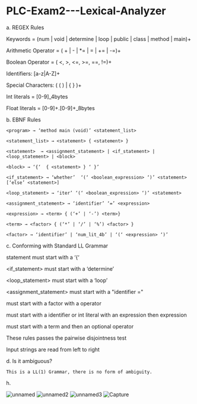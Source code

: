 # PLC-Exam2---Lexical-Analyzer
a. REGEX Rules

  Keywords = (num | void | determine | loop | public | class | method | main)+
 
  Arithmetic Operator =  ( + | - | *=  | = | += | -=)+
 
  Boolean Operator = ( <, >, <=, >=, ==, !=)+
  
  Identifiers: [a-z|A-Z]+
  
  Special Characters: ( (  ) | { } )+
  
  Int literals = [0-9]_4bytes
  
  Float literals = [0-9]+.[0-9]+_8bytes

b. EBNF Rules

    <program> → ‘method main (void)’ <statement_list> 

    <statement_list> → <statement> { <statement> }

    <statement>  → <assignment_statement> | <if_statement> | <loop_statement> | <block>

    <block> → ‘{‘  { <statement> } ‘ }’

    <if_statement> → ‘whether’  ‘(‘ <boolean_expression> ‘)’ <statement> [‘else’ <statement>]

    <loop_statement> → ‘iter’ ‘(‘ <boolean_expression> ‘)’ <statement> 

    <assignment_statement> → ‘identifier’ ‘=’ <expression>

    <expression> → <term> { (‘+’ | ‘-’) <term>}

    <term> → <factor> { (‘*’ | ‘/’ | ‘%’) <factor> }

    <factor> → ‘identifier’ | ‘num_lit_4b’ | ‘(‘ <expression> ‘)’
  
  c. Conforming with Standard LL Grammar
    
  <block> statement must start with a ‘{‘
    
  <if_statement> must start with a ‘determine’
    
  <loop_statement> must start with a ‘loop’
    
  <assignment_statement> must start with a "identifier =" 
    
  <term> must start with a factor with a operator
    
  <factor> must start with a identifier or int literal with an expression then expression
    
  <expression> must start with a term and then an optional operator

  These rules passes the pairwise disjointness test
    
  Input strings are read from left to right 
    
  d. Is it ambiguous?
    
    This is a LL(1) Grammar, there is no form of ambiguity.
    
  h.
    
 
![unnamed](https://user-images.githubusercontent.com/60718254/202868400-bc653ecc-db3b-46d1-bf25-ed053452b711.PNG)
![unnamed2](https://user-images.githubusercontent.com/60718254/202868499-bb0462de-6cec-4dcf-98ba-ca8383c2d608.PNG)
![unnamed3](https://user-images.githubusercontent.com/60718254/202868554-f6b24bea-2ffd-443e-a49c-1cc9802ed961.PNG)
![Capture](https://user-images.githubusercontent.com/60718254/202832779-b169a07c-7f01-4f87-ac8c-b90c94ac5bfe.PNG)

